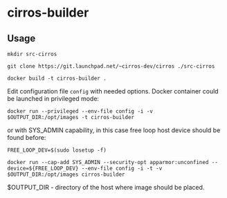 # cirros-builder

## Usage

`mkdir src-cirros`

`git clone https://git.launchpad.net/~cirros-dev/cirros ./src-cirros`

`docker build -t cirros-builder .`

Edit configuration file `config` with needed options. Docker container could be launched in privileged mode:

`docker run --privileged --env-file config -i -v $OUTPUT_DIR:/opt/images -t cirros-builder`

or with SYS_ADMIN capability, in this case free loop host device should be found before:

`FREE_LOOP_DEV=$(sudo losetup -f)`

`docker run --cap-add SYS_ADMIN --security-opt apparmor:unconfined --device=${FREE_LOOP_DEV} --env-file config -i -t -v $OUTPUT_DIR:/opt/images cirros-builder`

$OUTPUT_DIR - directory of the host where image should be placed.